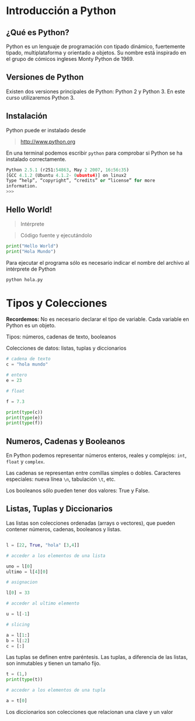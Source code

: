 # Introducción a Python

## ¿Qué es Python?

Python es un lenguaje de programación con tipado dinámico, fuertemente tipado, multiplataforma y orientado a objetos. 
Su nombre está inspirado en el grupo de cómicos ingleses Monty Python de 1969. 



## Versiones de Python

Existen dos versiones principales de Python: Python 2 y Python 3. En este curso utilizaremos Python 3. 


## Instalación

Python puede er instalado desde 

> http://www.python.org

En una terminal podemos escribir `python` para comprobar si Python se ha instalado correctamente. 

~~~py
Python 2.5.1 (r251:54863, May 2 2007, 16:56:35)
[GCC 4.1.2 (Ubuntu 4.1.2- 0ubuntu4)] on linux2
Type “help”, “copyright”, “credits” or “license” for more
information.
>>>
~~~

## Hello World! 

> Intérprete

> Código fuente y ejecutándolo

~~~py
print("Hello World")
print("Hola Mundo")
~~~
Para ejecutar el programa sólo es necesario indicar el nombre del archivo al intérprete de Python

~~~py
python hola.py
~~~

# Tipos y Colecciones

**Recordemos:** No es necesario declarar el tipo de variable. Cada variable en Python es un objeto. 

Tipos: números, cadenas de texto, booleanos

Colecciones de datos: listas, tuplas y diccionarios

~~~py
# cadena de texto
c = "hola mundo"

# entero
e = 23

# float

f = 7.3

print(type(c))
print(type(e))
print(type(f))
~~~

## Numeros, Cadenas y Booleanos

En Python podemos representar números enteros, reales y complejos: `int`, `float` y `complex`.

Las cadenas se representan entre comillas simples o dobles. Caracteres especiales: nueva línea `\n`, tabulación `\t`, etc.

Los booleanos sólo pueden tener dos valores: True y False. 

## Listas, Tuplas y Diccionarios

Las listas son colecciones ordenadas (arrays o vectores), que pueden contener números, cadenas, booleanos y listas. 

~~~py

l = [22, True, "hola" [3,4]]

# acceder a los elementos de una lista

uno = l[0]
ultimo = l[4][0]

# asignacion

l[0] = 33

# acceder al ultimo elemento 

u = l[-1]

# slicing

a = l[1:]
b = l[:2]
c = [:]
~~~

Las tuplas se definen entre paréntesis. Las tuplas, a diferencia de las listas, son inmutables y tienen un tamaño fijo. 

~~~py 
t = (1,)
print(type(t))

# acceder a los elementos de una tupla

a = t[0]

~~~

Los diccionarios son colecciones que relacionan una clave y un valor
